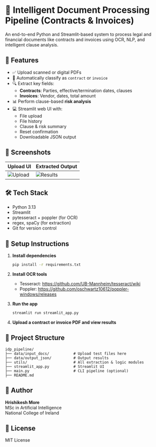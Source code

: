 # 📄 Intelligent Document Processing Pipeline (Contracts & Invoices)

An end-to-end Python and Streamlit-based system to process legal and financial documents like contracts and invoices using OCR, NLP, and intelligent clause analysis.

## 🚀 Features

- ✅ Upload scanned or digital PDFs
- 🧠 Automatically classify as `contract` or `invoice`
- 🔍 Extract key fields:
  - **Contracts**: Parties, effective/termination dates, clauses
  - **Invoices**: Vendor, dates, total amount
- 📊 Perform clause-based **risk analysis**
- 💻 Streamlit web UI with:
  - File upload
  - File history
  - Clause & risk summary
  - Reset confirmation
  - Downloadable JSON output

## 📸 Screenshots

| Upload UI | Extracted Output |
|-----------|------------------|
| ![Upload](screenshots/upload_view.png) | ![Results](screenshots/result_view.png) |

## 🛠️ Tech Stack

- Python 3.13
- Streamlit
- pytesseract + poppler (for OCR)
- regex, spaCy (for extraction)
- Git for version control

## 🔧 Setup Instructions

1. **Install dependencies**
   ```bash
   pip install -r requirements.txt
   ```

2. **Install OCR tools**
   - Tesseract: https://github.com/UB-Mannheim/tesseract/wiki
   - Poppler: https://github.com/oschwartz10612/poppler-windows/releases

3. **Run the app**
   ```bash
   streamlit run streamlit_app.py
   ```

4. **Upload a contract or invoice PDF and view results**

## 📂 Project Structure

```
idp_pipeline/
├── data/input_docs/           # Upload test files here
├── data/output_json/          # Output results
├── utils/                     # All extraction & logic modules
├── streamlit_app.py           # Streamlit UI
├── main.py                    # CLI pipeline (optional)
├── README.md
```

## 📃 Author

**Hrishikesh More**  
MSc in Artificial Intelligence  
National College of Ireland

## 📌 License

MIT License